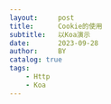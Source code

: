 ```yaml
---
layout:     post
title:      Cookie的使用
subtitle:   以Koa演示
date:       2023-09-28
author:     BY
catalog: true
tags:
    - Http
    - Koa
---
```


